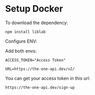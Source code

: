# Setup Docker

To download the dependency:

`npm install liblab`

Configure ENV:

Add both envs:

`ACCESS_TOKEN="Access Token"`

`URL=https://the-one-api.dev/v2/`

You can get your access token in this url:

`https://the-one-api.dev/sign-up`


